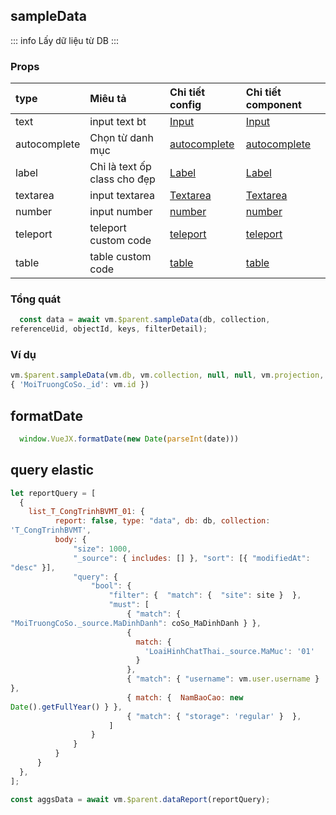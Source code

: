 <style>
  code  {
    white-space: pre-wrap !important;
  }
</style>

## sampleData
::: info
Lấy dữ liệu từ DB
:::
### Props
| type         | Miêu tả                      | Chi tiết config               | Chi tiết component                             |
| :----------- | :--------------------------- | :---------------------------- | :--------------------------------------------- |
| text         | input text bt                | [Input](#text)                | [Input](../component/form/text)                |
| autocomplete | Chọn từ danh mục             | [autocomplete](#autocomplete) | [autocomplete](../component/form/autocomplete) |
| label        | Chỉ là text ốp class cho đẹp | [Label](#label)               | [Label](../component/form/label)               |
| textarea     | input textarea               | [Textarea](#textarea)         | [Textarea](../component/form/textarea)         |
| number       | input number                 | [number](#number)             | [number](../component/form/number)             |
| teleport     | teleport custom code         | [teleport](#teleport)         | [teleport](../component/form/teleport)         |
| table        | table custom code            | [table](#table)               | [table](../component/form/table)               |

### Tổng quát
```js
  const data = await vm.$parent.sampleData(db, collection, referenceUid, objectId, keys, filterDetail);
```

### Ví dụ
```js 
vm.$parent.sampleData(vm.db, vm.collection, null, null, vm.projection, { 'MoiTruongCoSo._id': vm.id })
```

## formatDate
```js
  window.VueJX.formatDate(new Date(parseInt(date)))
```

## query elastic
```js
let reportQuery = [
  {
    list_T_CongTrinhBVMT_01: {
          report: false, type: "data", db: db, collection: 'T_CongTrinhBVMT',
          body: {
              "size": 1000,
              "_source": { includes: [] }, "sort": [{ "modifiedAt": "desc" }],
              "query": {
                  "bool": {
                      "filter": {  "match": {  "site": site }  },
                      "must": [
                          { "match": { "MoiTruongCoSo._source.MaDinhDanh": coSo_MaDinhDanh } },
                          {
                            match: {
                              'LoaiHinhChatThai._source.MaMuc': '01'
                            }
                          },
                          { "match": { "username": vm.user.username }  },
                          { match: {  NamBaoCao: new Date().getFullYear() } },
                          { "match": { "storage": 'regular' }  },
                      ]
                  }
              }
          }
      }
  },
];

const aggsData = await vm.$parent.dataReport(reportQuery);
```